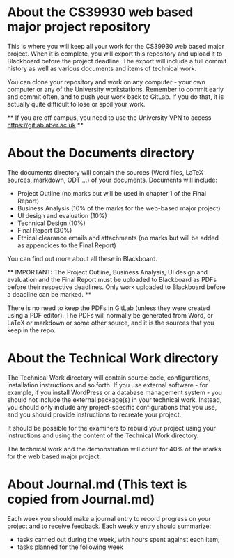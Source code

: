 # About the CS39930 web based major project repository

This is where you will keep all your work for the CS39930 web based major project.   When it is complete, you will export this repository and upload it to Blackboard before the project deadline.  The export will include a full commit history as well as various documents and items of technical work.

You can clone your repository and work on any computer - your own computer or any of the University workstations.  Remember to commit early and commit often, and to push your work back to GitLab.  If you do that, it is actually quite difficult to lose or spoil your work.

** If you are off campus, you need to use the University VPN to access https://gitlab.aber.ac.uk **

# About the Documents directory

The documents directory will contain the sources (Word files, LaTeX sources, markdown, ODT ...) of your documents.  Documents will include:
- Project Outline (no marks but will be used in chapter 1 of the Final Report)
- Business Analysis (10% of the marks for the web-based major project)
- UI design and evaluation (10%)
- Technical Design (10%)
- Final Report (30%)
- Ethical clearance emails and attachments (no marks but will be added as appendices to the Final Report)

You can find out more about all these in Blackboard.

** IMPORTANT: The Project Outline, Business Analysis, UI design and evaluation and the Final Report must be uploaded to Blackboard as PDFs before their respective deadlines.  Only work uploaded to Blackboard before a deadline can be marked. **

There is no need to keep the PDFs in GitLab (unless they were created using a PDF editor).  The PDFs will normally be generated from Word, or LaTeX or markdown or some other source, and it is the sources that you keep in the repo.

# About the Technical Work directory

The Technical Work directory will contain source code, configurations, installation instructions and so forth.  If you use external software - for example, if you install WordPress or a database management system - you should not include the external package(s) in your technical work.  Instead, you should only include any project-specific configurations that you use, and you should provide instructions to recreate your project.

It should be possible for the examiners to rebuild your project using your instructions and using the content of the Technical Work directory.

The technical work and the demonstration will count for 40% of the marks for the web based major project.

# About Journal.md (This text is copied from Journal.md)

Each week you should make a journal entry to record progress on your project and to receive feedback. Each weekly entry should summarize:

- tasks carried out during the week, with hours spent against each item;
- tasks planned for the following week

